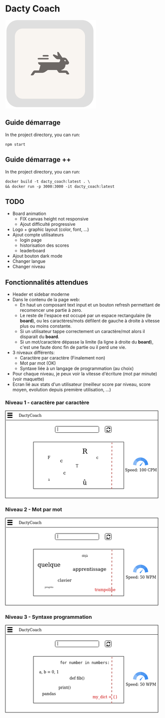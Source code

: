 # Dacty Coach
![alt text](https://github.com/blhelias/DactyCoach/blob/master/documentation/rabbit-filled-logo.png)

## Guide démarrage

In the project directory, you can run:
```
npm start
```

## Guide démarrage ++

In the project directory, you can run:

```
docker build -t dacty_coach:latest . \
&& docker run -p 3000:3000 -it dacty_coach:latest
```

## TODO

* Board animation
  * FIX canvas height not responsive
  * Ajout difficulté progressive
* Logo + graphic layout (color, font, ...)
* Ajout compte utilisateurs
  * login page
  * historisation des scores
  * leaderboard
* Ajout bouton dark mode
* Changer langue
* Changer niveau


## Fonctionnalités attendues

- Header et sidebar moderne
- Dans le contenu de la page web:
    - En haut un composant text input et un bouton refresh permettant de recomencer une partie à zero.
    - Le reste de l'espace est occupé par un espace rectangulaire (le **board**), ou les caractères/mots défilent de gauche à droite à vitesse plus ou moins constante.
    - Si un utilisateur tappe correctement un caractère/mot alors il disparait du **board**.
    - Si un mot/caractère dépasse la limite (la ligne à droite du **board**), c'est une faute donc fin de partie ou il perd une vie.
- 3 niveaux différents: 
    - Caractère par caractère (Finalement non)
    - Mot par mot (OK)
    - Syntaxe liée à un langage de programmation (au choix) 
- Pour chaque niveau, je peux voir la vitesse d'écriture (mot par minute) (voir maquette)
- Ecran lié aux stats d'un utilisateur (meilleur score par niveau, score moyen, evolution depuis première utilisation, ...)

### Niveau 1 - caractère par caractère
![alt text](https://github.com/blhelias/DactyCoach/blob/master/documentation/niv1_dacty.png)
### Niveau 2 - Mot par mot
![alt text](https://github.com/blhelias/DactyCoach/blob/master/documentation/niv2_dacty.png)
### Niveau 3 - Syntaxe programmation
![alt text](https://github.com/blhelias/DactyCoach/blob/master/documentation/niv3_dacty.png)

